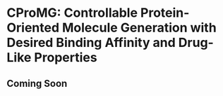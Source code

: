 # CProMG: Controllable Protein-Oriented Molecule Generation with Desired Binding Affinity and Drug-Like Properties
## Coming Soon
